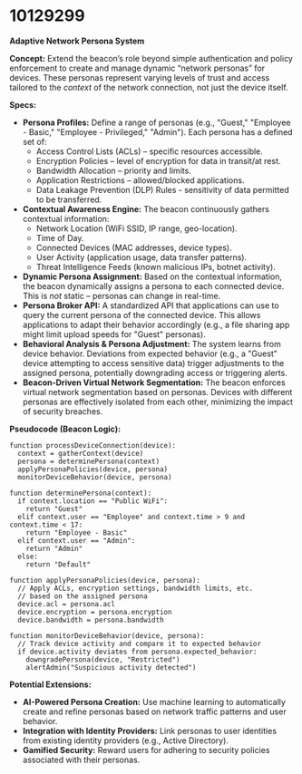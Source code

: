 # 10129299

**Adaptive Network Persona System**

**Concept:** Extend the beacon’s role beyond simple authentication and policy enforcement to create and manage dynamic “network personas” for devices. These personas represent varying levels of trust and access tailored to the *context* of the network connection, not just the device itself.

**Specs:**

*   **Persona Profiles:** Define a range of personas (e.g., "Guest," "Employee - Basic," "Employee - Privileged," "Admin"). Each persona has a defined set of:
    *   Access Control Lists (ACLs) – specific resources accessible.
    *   Encryption Policies – level of encryption for data in transit/at rest.
    *   Bandwidth Allocation – priority and limits.
    *   Application Restrictions – allowed/blocked applications.
    *   Data Leakage Prevention (DLP) Rules - sensitivity of data permitted to be transferred.
*   **Contextual Awareness Engine:** The beacon continuously gathers contextual information:
    *   Network Location (WiFi SSID, IP range, geo-location).
    *   Time of Day.
    *   Connected Devices (MAC addresses, device types).
    *   User Activity (application usage, data transfer patterns).
    *   Threat Intelligence Feeds (known malicious IPs, botnet activity).
*   **Dynamic Persona Assignment:** Based on the contextual information, the beacon dynamically assigns a persona to each connected device.  This is *not* static – personas can change in real-time.
*   **Persona Broker API:** A standardized API that applications can use to query the current persona of the connected device.  This allows applications to adapt their behavior accordingly (e.g., a file sharing app might limit upload speeds for "Guest" personas).
*   **Behavioral Analysis & Persona Adjustment:** The system learns from device behavior. Deviations from expected behavior (e.g., a "Guest" device attempting to access sensitive data) trigger adjustments to the assigned persona, potentially downgrading access or triggering alerts.
*   **Beacon-Driven Virtual Network Segmentation:**  The beacon enforces virtual network segmentation based on personas.  Devices with different personas are effectively isolated from each other, minimizing the impact of security breaches.

**Pseudocode (Beacon Logic):**

```
function processDeviceConnection(device):
  context = gatherContext(device)
  persona = determinePersona(context)
  applyPersonaPolicies(device, persona)
  monitorDeviceBehavior(device, persona)

function determinePersona(context):
  if context.location == "Public WiFi":
    return "Guest"
  elif context.user == "Employee" and context.time > 9 and context.time < 17:
    return "Employee - Basic"
  elif context.user == "Admin":
    return "Admin"
  else:
    return "Default"

function applyPersonaPolicies(device, persona):
  // Apply ACLs, encryption settings, bandwidth limits, etc.
  // based on the assigned persona
  device.acl = persona.acl
  device.encryption = persona.encryption
  device.bandwidth = persona.bandwidth

function monitorDeviceBehavior(device, persona):
  // Track device activity and compare it to expected behavior
  if device.activity deviates from persona.expected_behavior:
    downgradePersona(device, "Restricted")
    alertAdmin("Suspicious activity detected")
```

**Potential Extensions:**

*   **AI-Powered Persona Creation:** Use machine learning to automatically create and refine personas based on network traffic patterns and user behavior.
*   **Integration with Identity Providers:**  Link personas to user identities from existing identity providers (e.g., Active Directory).
*   **Gamified Security:**  Reward users for adhering to security policies associated with their personas.